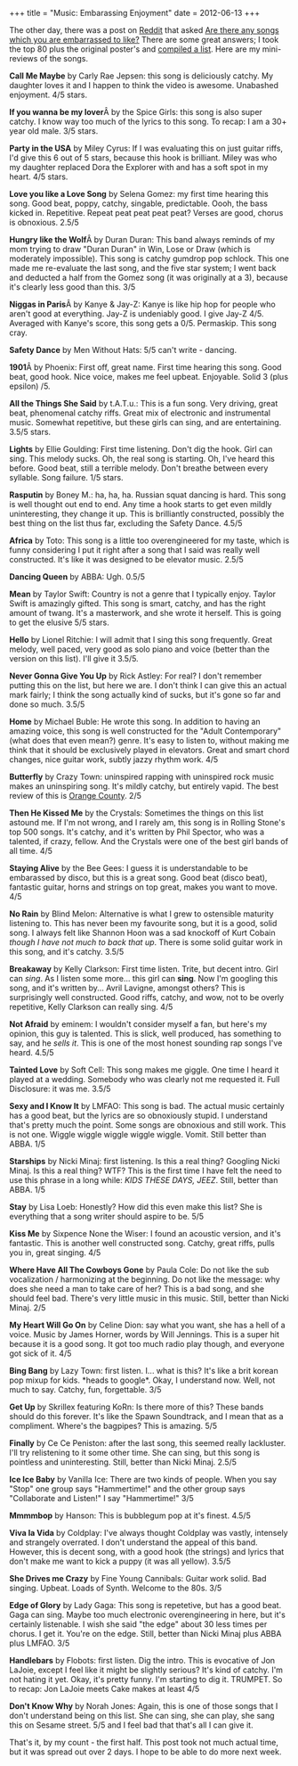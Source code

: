 +++
title = "Music: Embarassing Enjoyment"
date = 2012-06-13
+++

The other day, there was a post on [Reddit](http://reddit.com) that asked [Are there any songs which you are embarrassed to like?](http://www.reddit.com/r/AskReddit/comments/uxuww/are_there_any_songs_which_you_are_embarrassed_to/) There are some great answers; I took the top 80 plus the original poster's and [compiled a list](http://grooveshark.com/playlist/Reddit+s+Embarrassment/74446204). Here are my mini-reviews of the songs.
<!-- more -->

**Call Me Maybe** by Carly Rae Jepsen: this song is deliciously catchy. My daughter loves it and I happen to think the video is awesome. Unabashed enjoyment. 4/5 stars.

**If you wanna be my lover**Â by the Spice Girls: this song is also super catchy. I know way too much of the lyrics to this song. To recap: I am a 30+ year old male. 3/5 stars.

**Party in the USA** by Miley Cyrus: If I was evaluating this on just guitar riffs, I'd give this 6 out of 5 stars, because this hook is brilliant. Miley was who my daughter replaced Dora the Explorer with and has a soft spot in my heart. 4/5 stars.

**Love you like a Love Song** by Selena Gomez: my first time hearing this song. Good beat, poppy, catchy, singable, predictable. Oooh, the bass kicked in. Repetitive. Repeat peat peat peat peat? Verses are good, chorus is obnoxious. 2.5/5

**Hungry like the Wolf**Â by Duran Duran: This band always reminds of my mom trying to draw "Duran Duran" in Win, Lose or Draw (which is moderately impossible). This song is catchy gumdrop pop schlock. This one made me re-evaluate the last song, and the five star system; I went back and deducted a half from the Gomez song (it was originally at a 3), because it's clearly less good than this. 3/5

**Niggas in Paris**Â by Kanye & Jay-Z: Kanye is like hip hop for people who aren't good at everything. Jay-Z is undeniably good. I give Jay-Z 4/5. Averaged with Kanye's score, this song gets a 0/5. Permaskip. This song cray.

**Safety Dance** by Men Without Hats: 5/5 can't write - dancing.

**1901**Â by Phoenix: First off, great name. First time hearing this song. Good beat, good hook. Nice voice, makes me feel upbeat. Enjoyable. Solid 3 (plus epsilon) /5.

**All the Things She Said** by t.A.T.u.: This is a fun song. Very driving, great beat, phenomenal catchy riffs. Great mix of electronic and instrumental music. Somewhat repetitive, but these girls can sing, and are entertaining. 3.5/5 stars.

**Lights** by Ellie Goulding: First time listening. Don't dig the hook. Girl can sing. This melody sucks. Oh, the real song is starting. Oh, I've heard this before. Good beat, still a terrible melody. Don't breathe between every syllable. Song failure. 1/5 stars.

**Rasputin** by Boney M.: ha, ha, ha. Russian squat dancing is hard. This song is well thought out end to end. Any time a hook starts to get even mildly uninteresting, they change it up. This is brilliantly constructed, possibly the best thing on the list thus far, excluding the Safety Dance. 4.5/5

**Africa** by Toto: This song is a little too overengineered for my taste, which is funny considering I put it right after a song that I said was really well constructed. It's like it was designed to be elevator music. 2.5/5

**Dancing Queen** by ABBA: Ugh. 0.5/5

**Mean** by Taylor Swift: Country is not a genre that I typically enjoy. Taylor Swift is amazingly gifted. This song is smart, catchy, and has the right amount of twang. It's a masterwork, and she wrote it herself. This is going to get the elusive 5/5 stars.

**Hello** by Lionel Ritchie: I will admit that I sing this song frequently. Great melody, well paced, very good as solo piano and voice (better than the version on this list). I'll give it 3.5/5.

**Never Gonna Give You Up** by Rick Astley: For real? I don't remember putting this on the list, but here we are. I don't think I can give this an actual mark fairly; I think the song actually kind of sucks, but it's gone so far and done so much. 3.5/5

**Home** by Michael Buble: He wrote this song. In addition to having an amazing voice, this song is well constructed for the "Adult Contemporary" (what does that even mean?) genre. It's easy to listen to, without making me think that it should be exclusively played in elevators. Great and smart chord changes, nice guitar work, subtly jazzy rhythm work. 4/5

**Butterfly** by Crazy Town: uninspired rapping with uninspired rock music makes an uninspiring song. It's mildly catchy, but entirely vapid. The best review of this is [Orange County](http://www.imdb.com/title/tt0273923/). 2/5

**Then He Kissed Me** by the Crystals: Sometimes the things on this list astound me. If I'm not wrong, and I rarely am, this song is in Rolling Stone's top 500 songs. It's catchy, and it's written by Phil Spector, who was a talented, if crazy, fellow. And the Crystals were one of the best girl bands of all time. 4/5

**Staying Alive** by the Bee Gees: I guess it is understandable to be embarassed by disco, but this is a great song. Good beat (disco beat), fantastic guitar, horns and strings on top great, makes you want to move. 4/5

**No Rain** by Blind Melon: Alternative is what I grew to ostensible maturity listening to. This has never been my favourite song, but it is a good, solid song. I always felt like Shannon Hoon was a sad knockoff of Kurt Cobain _though I have not much to back that up_. There is some solid guitar work in this song, and it's catchy. 3.5/5

**Breakaway** by Kelly Clarkson: First time listen. Trite, but decent intro. Girl can _sing_. As I listen some more... this girl can **sing**. Now I'm googling this song, and it's written by... Avril Lavigne, amongst others? This is surprisingly well constructed. Good riffs, catchy, and wow, not to be overly repetitive, Kelly Clarkson can really sing. 4/5

**Not Afraid** by eminem: I wouldn't consider myself a fan, but here's my opinion, this guy is talented. This is slick, well produced, has something to say, and he _sells it_. This is one of the most honest sounding rap songs I've heard. 4.5/5

**Tainted Love** by Soft Cell: This song makes me giggle. One time I heard it played at a wedding. Somebody who was clearly not me requested it. Full Disclosure: it was me. 3.5/5

**Sexy and I Know It** by LMFAO: This song is bad. The actual music certainly has a good beat, but the lyrics are so obnoxiously stupid. I understand that's pretty much the point. Some songs are obnoxious and still work. This is not one. Wiggle wiggle wiggle wiggle wiggle. Vomit. Still better than ABBA. 1/5

**Starships** by Nicki Minaj: first listening. Is this a real thing? Googling Nicki Minaj. Is this a real thing? WTF? This is the first time I have felt the need to use this phrase in a long while: _KIDS THESE DAYS, JEEZ_. Still, better than ABBA. 1/5

**Stay** by Lisa Loeb: Honestly? How did this even make this list? She is everything that a song writer should aspire to be. 5/5

**Kiss Me** by Sixpence None the Wiser: I found an acoustic version, and it's fantastic. This is another well constructed song. Catchy, great riffs, pulls you in, great singing. 4/5

**Where Have All The Cowboys Gone** by Paula Cole: Do not like the sub vocalization / harmonizing at the beginning. Do not like the message: why does she need a man to take care of her? This is a bad song, and she should feel bad. There's very little music in this music. Still, better than Nicki Minaj. 2/5

**My Heart Will Go On** by Celine Dion: say what you want, she has a hell of a voice. Music by James Horner, words by Will Jennings. This is a super hit because it is a good song. It got too much radio play though, and everyone got sick of it. 4/5

**Bing Bang** by Lazy Town: first listen. I... what is this? It's like a brit korean pop mixup for kids. \*heads to google\*. Okay, I understand now. Well, not much to say. Catchy, fun, forgettable. 3/5

**Get Up** by Skrillex featuring KoRn: Is there more of this? These bands should do this forever. It's like the Spawn Soundtrack, and I mean that as a compliment. Where's the bagpipes? This is amazing. 5/5

**Finally** by Ce Ce Peniston: after the last song, this seemed really lackluster. I'll try relistening to it some other time. She can sing, but this song is pointless and uninteresting. Still, better than Nicki Minaj. 2.5/5

**Ice Ice Baby** by Vanilla Ice: There are two kinds of people. When you say "Stop" one group says "Hammertime!" and the other group says "Collaborate and Listen!" I say "Hammertime!" 3/5

**Mmmmbop** by Hanson: This is bubblegum pop at it's finest. 4.5/5

**Viva la Vida** by Coldplay: I've always thought Coldplay was vastly, intensely and strangely overrated. I don't understand the appeal of this band. However, this is decent song, with a good hook (the strings) and lyrics that don't make me want to kick a puppy (it was all yellow). 3.5/5

**She Drives me Crazy** by Fine Young Cannibals: Guitar work solid. Bad singing. Upbeat. Loads of Synth. Welcome to the 80s. 3/5

**Edge of Glory** by Lady Gaga: This song is repetetive, but has a good beat. Gaga can sing. Maybe too much electronic overengineering in here, but it's certainly listenable. I wish she said "the edge" about 30 less times per chorus. I get it. You're on the edge. Still, better than Nicki Minaj plus ABBA plus LMFAO. 3/5

**Handlebars** by Flobots: first listen. Dig the intro. This is evocative of Jon LaJoie, except I feel like it might be slightly serious? It's kind of catchy. I'm not hating it yet. Okay, it's pretty funny. I'm starting to dig it. TRUMPET. So to recap: Jon LaJoie meets Cake makes at least 4/5

**Don't Know Why** by Norah Jones: Again, this is one of those songs that I don't understand being on this list. She can sing, she can play, she sang this on Sesame street. 5/5 and I feel bad that that's all I can give it.

That's it, by my count - the first half. This post took not much actual time, but it was spread out over 2 days. I hope to be able to do more next week.
